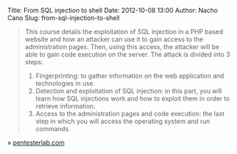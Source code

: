 Title: From SQL injection to shell
Date: 2012-10-08 13:00
Author: Nacho Cano
Slug: from-sql-injection-to-shell

> This course details the exploitation of SQL injection in a PHP based
> website and how an attacker can use it to gain access to the
> administration pages. Then, using this access, the attacker will be
> able to gain code execution on the server.
>  The attack is divided into 3 steps:
>
> 1.  Fingerprinting: to gather information on the web application and
>     technologies in use.
> 2.  Detection and exploitation of SQL injection: in this part, you
>     will learn how SQL injections work and how to exploit them in
>     order to retrieve information.
> 3.  Access to the administration pages and code execution: the last
>     step in which you will access the operating system and run
>     commands.

» [pentesterlab.com][]

  [pentesterlab.com]: https://www.pentesterlab.com/from_sqli_to_shell.html
    "From SQL injection to shell"
